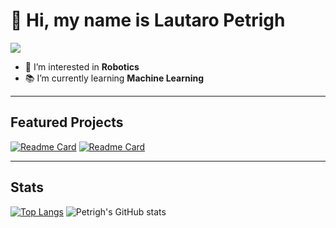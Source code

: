 # 👋 Hi, my name is Lautaro Petrigh
[<img src="https://img.shields.io/badge/LinkedIn-0077B5?style=for-the-badge&logo=linkedin&logoColor=white"/>](https://www.linkedin.com/in/lautaro-petrigh-3876b7232/)
- 👀 I’m interested in **Robotics** 
- 📚 I’m currently learning **Machine Learning**


---

## Featured Projects

[![Readme Card](https://github-readme-stats.vercel.app/api/pin/?username=InfinioKneza&repo=RobotAutonomoUNLP&theme=dark)](https://github.com/InfinioKneza/RobotAutonomoUNLP)
[![Readme Card](https://github-readme-stats.vercel.app/api/pin/?username=Petrigh&repo=Planta-de-Relleno-Automatico&theme=dark)](https://github.com/Petrigh/Planta-de-Relleno-Automatico)

---

## Stats

[![Top Langs](https://github-readme-stats.vercel.app/api/top-langs/?username=Petrigh&show_icons=true&theme=dark&hide_rank=true&layout=compact)](https://github.com/Petrigh/github-readme-stats)
![Petrigh's GitHub stats](https://github-readme-stats.vercel.app/api?username=Petrigh&show_icons=true&theme=dark&hide_rank=true)
